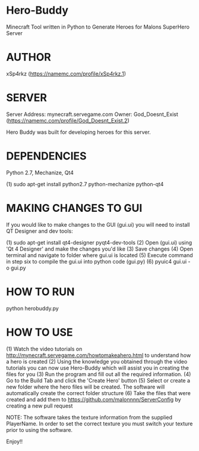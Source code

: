 # Hero-Buddy
Minecraft Tool written in Python to Generate Heroes for Malons SuperHero Server

AUTHOR
=======

xSp4rkz (https://namemc.com/profile/xSp4rkz.1)


SERVER
======

Server Address: mynecraft.servegame.com
Owner: God_Doesnt_Exist (https://namemc.com/profile/God_Doesnt_Exist.2)

Hero Buddy was built for developing heroes for this server.


DEPENDENCIES
============
Python 2.7, Mechanize, Qt4

(1) sudo apt-get install python2.7 python-mechanize python-qt4


MAKING CHANGES TO GUI
=====================

If you would like to make changes to the GUI (gui.ui) you will need to install QT Designer and dev tools:

(1) sudo apt-get install qt4-designer pyqt4-dev-tools
(2) Open (gui.ui) using 'Qt 4 Designer' and make the changes you'd like
(3) Save changes
(4) Open terminal and navigate to folder where gui.ui is located
(5) Execute command in step six to compile the gui.ui into python code (gui.py)
(6) pyuic4 gui.ui -o gui.py


HOW TO RUN
==========

python herobuddy.py


HOW TO USE
==========

(1) Watch the video tutorials on http://mynecraft.servegame.com/howtomakeahero.html to understand how a hero is created
(2) Using the knowledge you obtained through the video tutorials you can now use Hero-Buddy which will assist you in creating the files for you
(3) Run the program and fill out all the required information.
(4) Go to the Build Tab and click the 'Create Hero' button
(5) Select or create a new folder where the hero files will be created. The software will automatically create the correct folder structure
(6) Take the files that were created and add them to https://github.com/malonnnn/ServerConfig by creating a new pull request

NOTE: The software takes the texture information from the supplied PlayerName. In order to set the correct texture you must switch
your texture prior to using the software.

Enjoy!!